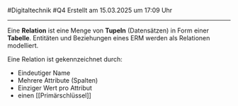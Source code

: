 #Digitaltechnik #Q4 Erstellt am 15.03.2025 um 17:09 Uhr

---

Eine **Relation** ist eine Menge von **Tupeln** (Datensätzen) in Form einer **Tabelle**.
Entitäten und Beziehungen eines ERM werden als Relationen modelliert.

Eine Relation ist gekennzeichnet durch:
- Eindeutiger Name
- Mehrere Attribute (Spalten)
- Einziger Wert pro Attribut
- einen [[Primärschlüssel]]
